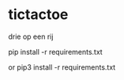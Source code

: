 # tictactoe
drie op een rij 

pip install -r requirements.txt 

or pip3 install -r requirements.txt
